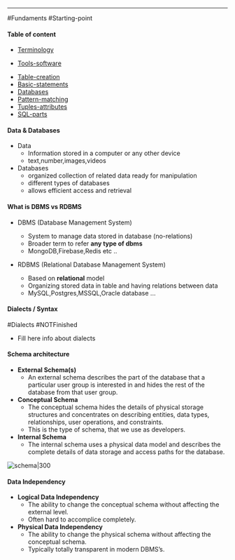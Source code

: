 ******
#Fundaments #Starting-point

#### Table of content 

 - [Terminology](DBMS-terminology.md)
 
 - [Tools-software](Tools-software.md)
 * [Table-creation](Table-operations.md)
 * [Basic-statements](Basic-statements.md)
 * [Databases](databases/mariandb.md)
 * [Pattern-matching](Pattern-matching.md)
 * [Tuples-attributes](Patern-matching.md)
 * [SQL-parts](Patern-matching.md)
 
#### Data & Databases

- Data
	- Information stored in a computer or any other device
	- text,number,images,videos
- Databases
	- organized collection of related data ready for manipulation
	- different types of databases
	- allows efficient access and retrieval

#### What is DBMS vs RDBMS

* DBMS (Database Management System)
	* System to manage data stored in database (no-relations)
	* Broader term to refer **any type of dbms**
	* MongoDB,Firebase,Redis etc ..
	
* RDBMS (Relational Database Management System)
	* Based on **relational** model
	* Organizing stored data in table and having relations between data 
	* MySQL,Postgres,MSSQL,Oracle database ...

#### Dialects / Syntax
#Dialects #NOTFinished

* Fill here info about dialects 

#### Schema architecture 

- **External Schema(s)**
	- An external schema describes the part of the database that a particular user group is interested in and hides the rest of the database from that user group.
- **Conceptual Schema**
	- The conceptual schema hides the details of physical storage structures and concentrates on describing entities, data types, relationships, user operations, and constraints. 
	- This is the type of schema, that we use as developers.
- **Internal Schema** 
	- The internal schema uses a physical data model and describes the complete details of data storage and access paths for the database.

![schema|300](assets/schema-arch.png)

#### Data Independency 
- **Logical Data Independency**
	- The ability to change the conceptual schema without affecting the external level.
	- Often hard to accomplice completely.
- **Physical Data Independency**
	- The ability to change the physical schema without affecting the conceptual schema.
	- Typically totally transparent in modern DBMS’s.



  
  
